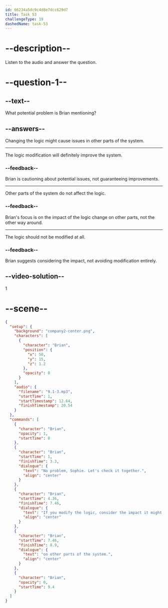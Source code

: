 ```yaml
---
id: 66234a5dc9c4d8e7dcc629d7
title: Task 53
challengeType: 19
dashedName: task-53
---
```


<!-- (Audio) Brian: No problem, Sophie. Let's check it together. If you modify the logic, consider the impact it might have on other parts of the system. -->

# --description--

Listen to the audio and answer the question.

# --question-1--

## --text--

What potential problem is Brian mentioning?

## --answers--

Changing the logic might cause issues in other parts of the system.

---

The logic modification will definitely improve the system.

### --feedback--

Brian is cautioning about potential issues, not guaranteeing improvements.

---

Other parts of the system do not affect the logic.

### --feedback--

Brian's focus is on the impact of the logic change on other parts, not the other way around.

---

The logic should not be modified at all.

### --feedback--

Brian suggests considering the impact, not avoiding modification entirely.

## --video-solution--

1

# --scene--

```json
{
  "setup": {
    "background": "company2-center.png",
    "characters": [
      {
        "character": "Brian",
        "position": {
          "x": 50,
          "y": 15,
          "z": 1.2
        },
        "opacity": 0
      }
    ],
    "audio": {
      "filename": "9.1-3.mp3",
      "startTime": 1,
      "startTimestamp": 12.64,
      "finishTimestamp": 20.54
    }
  },
  "commands": [
    {
      "character": "Brian",
      "opacity": 1,
      "startTime": 0
    },
    {
      "character": "Brian",
      "startTime": 1,
      "finishTime": 3.3,
      "dialogue": {
        "text": "No problem, Sophie. Let's check it together.",
        "align": "center"
      }
    },
    {
      "character": "Brian",
      "startTime": 4.36,
      "finishTime": 7.46,
      "dialogue": {
        "text": "If you modify the logic, consider the impact it might have",
        "align": "center"
      }
    },
    {
      "character": "Brian",
      "startTime": 7.46,
      "finishTime": 8.9,
      "dialogue": {
        "text": "on other parts of the system.",
        "align": "center"
      }
    },
    {
      "character": "Brian",
      "opacity": 0,
      "startTime": 9.4
    }
  ]
}
```
